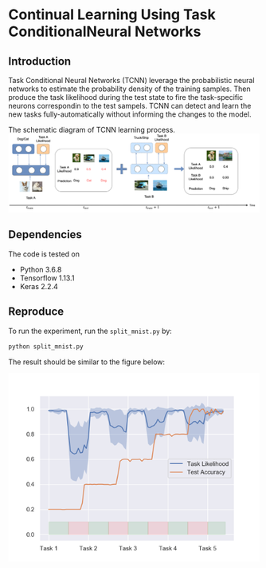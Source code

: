 # Continual Learning Using Task ConditionalNeural Networks

## Introduction

Task Conditional Neural Networks (TCNN) leverage the probabilistic neural networks to estimate the probability density of the training samples. 
Then produce the task likelihood during the test state to fire the task-specific neurons correspondin to the test sampels. TCNN can detect and 
learn the new tasks fully-automatically without informing the changes to the model.

The schematic diagram of TCNN learning process.
![TCNN_Process](/images/TCNN.png)



## Dependencies

The code is tested on 
*  Python 3.6.8
*  Tensorflow 1.13.1
*  Keras 2.2.4

## Reproduce
To run the experiment, run the `split_mnist.py` by:
```bash
python split_mnist.py
```

The result should be similar to the figure below:

![TCNN_Process](/images/result.png)